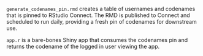 `generate_codenames_pin.rmd` creates a table of usernames and codenames that is pinned to RStudio Connect.  The RMD is published to Connect and scheduled to run daily, providing a fresh pin of codenames for downstream use.

`app.r` is a bare-bones Shiny app that consumes the codenames pin and returns the codename of the logged in user viewing the app.

